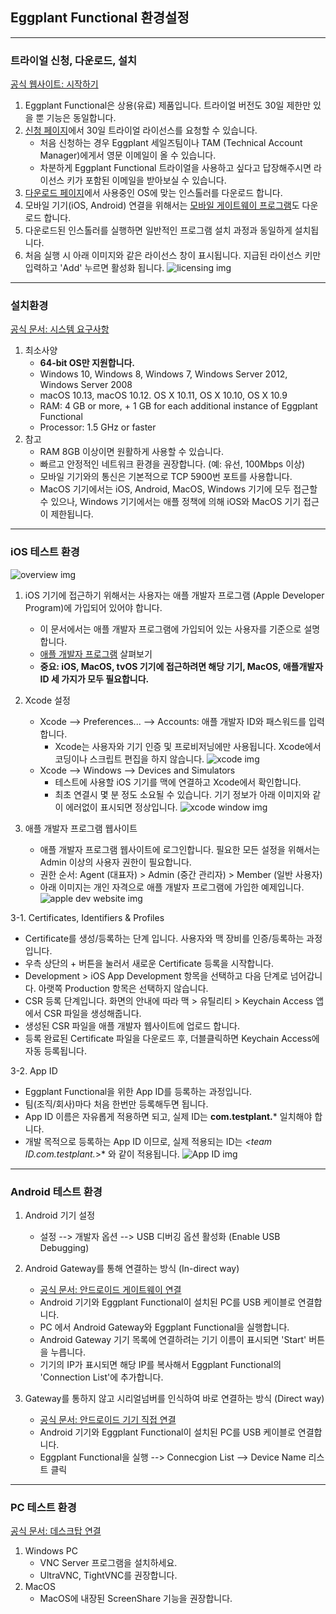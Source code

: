 ## Eggplant Functional 환경설정
------

### 트라이얼 신청, 다운로드, 설치
[공식 웹사이트: 시작하기](http://docs.testplant.com/ePF/gettingstarted/epf-getting-started-eggplant-functional.htm)
1. Eggplant Functional은 상용(유료) 제품입니다. 트라이얼 버전도 30일 제한만 있을 뿐 기능은 동일합니다.
2. [신청 페이지](http://info.eggplant.io/try-eggplant)에서 30일 트라이얼 라이선스를 요청할 수 있습니다.
   * 처음 신청하는 경우 Eggplant 세일즈팀이나 TAM (Technical Account Manager)에게서 영문 이메일이 올 수 있습니다.
   * 차분하게 Eggplant Functional 트라이얼을 사용하고 싶다고 답장해주시면 라이선스 키가 포함된 이메일을 받아보실 수 있습니다.
3. [다운로드 페이지](https://eggplant.io/eggplant-functional-downloads)에서 사용중인 OS에 맞는 인스톨러를 다운로드 합니다.
4. 모바일 기기(iOS, Android) 연결을 위해서는 [모바일 게이트웨이 프로그램](https://eggplant.io/mobile-gateways)도 다운로드 합니다.
5. 다운로드된 인스톨러를 실행하면 일반적인 프로그램 설치 과정과 동일하게 설치됩니다.
6. 처음 실행 시 아래 이미지와 같은 라이선스 창이 표시됩니다. 지급된 라이선스 키만 입력하고 'Add' 누르면 활성화 됩니다.
![licensing img](https://user-images.githubusercontent.com/42508143/54485799-c788d700-48c2-11e9-8f75-1d7ddd154dcc.png)
------

### 설치환경
[공식 문서: 시스템 요구사항](http://docs.testplant.com/ePF/gettingstarted/epf-installing-eggplant-functional.htm)
1. 최소사양
   * **64-bit OS만 지원합니다.**
   * Windows 10, Windows 8, Windows 7, Windows Server 2012, Windows Server 2008
   * macOS 10.13, macOS 10.12. OS X 10.11, OS X 10.10, OS X 10.9
   * RAM: 4 GB or more, + 1 GB for each additional instance of Eggplant Functional
   * Processor: 1.5 GHz or faster
2. 참고
   * RAM 8GB 이상이면 원활하게 사용할 수 있습니다.
   * 빠르고 안정적인 네트워크 환경을 권장합니다. (예: 유선, 100Mbps 이상)
   * 모바일 기기와의 통신은 기본적으로 TCP 5900번 포트를 사용합니다.
   * MacOS 기기에서는 iOS, Android, MacOS, Windows 기기에 모두 접근할 수 있으나, Windows 기기에서는 애플 정책에 의해 iOS와 MacOS 기기 접근이 제한됩니다.
------

### iOS 테스트 환경
![overview img](https://user-images.githubusercontent.com/42508143/54477473-8acdc900-484b-11e9-851c-621d739b5183.png)
1. iOS 기기에 접근하기 위해서는 사용자는 애플 개발자 프로그램 (Apple Developer Program)에 가입되어 있어야 합니다.
   * 이 문서에서는 애플 개발자 프로그램에 가입되어 있는 사용자를 기준으로 설명합니다.
   * [애플 개발자 프로그램](https://developer.apple.com/kr/programs/) 살펴보기
   * **중요: iOS, MacOS, tvOS 기기에 접근하려면 해당 기기, MacOS, 애플개발자 ID 세 가지가 모두 필요합니다.**
   
2. Xcode 설정
   * Xcode --> Preferences... --> Accounts: 애플 개발자 ID와 패스워드를 입력합니다.
      * Xcode는 사용자와 기기 인증 및 프로비저닝에만 사용됩니다. Xcode에서 코딩이나 스크립트 편집을 하지 않습니다.
![xcode img](https://user-images.githubusercontent.com/42508143/54485847-81804300-48c3-11e9-877d-829761420c50.png)
   * Xcode --> Windows --> Devices and Simulators
      * 테스트에 사용할 iOS 기기를 맥에 연결하고 Xcode에서 확인합니다.
      * 최초 연결시 몇 분 정도 소요될 수 있습니다. 기기 정보가 아래 이미지와 같이 에러없이 표시되면 정상입니다.
![xcode window img](https://user-images.githubusercontent.com/42508143/54486181-e047bb80-48c7-11e9-9df7-3b90fd99eb81.png)
      
3. 애플 개발자 프로그램 웹사이트
   * 애플 개발자 프로그램 웹사이트에 로그인합니다. 필요한 모든 설정을 위해서는 Admin 이상의 사용자 권한이 필요합니다.
   * 권한 순서: Agent (대표자) > Admin (중간 관리자) > Member (일반 사용자)
   * 아래 이미지는 개인 자격으로 애플 개발자 프로그램에 가입한 예제입니다.
![apple dev website img](https://user-images.githubusercontent.com/42508143/54485976-1899ca80-48c5-11e9-8dc7-7bf3d795338b.png)
   
3-1. Certificates, Identifiers & Profiles
   * Certificate를 생성/등록하는 단계 입니다. 사용자와 맥 장비를 인증/등록하는 과정입니다.
   * 우측 상단의 + 버튼을 눌러서 새로운 Certificate 등록을 시작합니다.
   * Development > iOS App Development 항목을 선택하고 다음 단계로 넘어갑니다. 아랫쪽 Production 항목은 선택하지 않습니다.
   * CSR 등록 단계입니다. 화면의 안내에 따라 맥 > 유틸리티 > Keychain Access 앱에서 CSR 파일을 생성해줍니다.
   * 생성된 CSR 파일을 애플 개발자 웹사이트에 업로드 합니다.
   * 등록 완료된 Certificate 파일을 다운로드 후, 더블클릭하면 Keychain Access에 자동 등록됩니다.
   
3-2. App ID
   * Eggplant Functional을 위한 App ID를 등록하는 과정입니다.
   * 팀(조직/회사)마다 처음 한번만 등록해두면 됩니다.
   * App ID 이름은 자유롭게 적용하면 되고, 실제 ID는 **com.testplant.*** 일치해야 합니다.
   * 개발 목적으로 등록하는 App ID 이므로, 실제 적용되는 ID는 *<team ID.com.testplant.*>* 와 같이 적용됩니다.
![App ID img](https://user-images.githubusercontent.com/42508143/54486270-4b45c200-48c9-11e9-917b-7071635039a5.png)
------

### Android 테스트 환경
1. Android 기기 설정
   * 설정 --> 개발자 옵션 --> USB 디버깅 옵션 활성화 (Enable USB Debugging)

2. Android Gateway를 통해 연결하는 방식 (In-direct way)
   * [공식 문서: 안드로이드 게이트웨이 연결](http://docs.testplant.com/ePF/using/epf-getting-started-android-gateway.htm)
   * Android 기기와 Eggplant Functional이 설치된 PC를 USB 케이블로 연결합니다.
   * PC 에서 Android Gateway와 Eggplant Functional을 실행합니다.
   * Android Gateway 기기 목록에 연결하려는 기기 이름이 표시되면 'Start' 버튼을 누릅니다.
   * 기기의 IP가 표시되면 해당 IP를 복사해서 Eggplant Functional의 'Connection List'에 추가합니다.

3. Gateway를 통하지 않고 시리얼넘버를 인식하여 바로 연결하는 방식 (Direct way)
   * [공식 문서: 안드로이드 기기 직접 연결](http://docs.testplant.com/ePF/using/epf-connecting-to-android-suts.htm)
   * Android 기기와 Eggplant Functional이 설치된 PC를 USB 케이블로 연결합니다.
   * Eggplant Functional을 실행 --> Connecgion List --> Device Name 리스트 클릭
------

### PC 테스트 환경
[공식 문서: 데스크탑 연결](http://docs.testplant.com/ePF/using/epf-desktop-suts.htm)
1. Windows PC
   * VNC Server 프로그램을 설치하세요.
   * UltraVNC, TightVNC를 권장합니다.
2. MacOS
   * MacOS에 내장된 ScreenShare 기능을 권장합니다.
